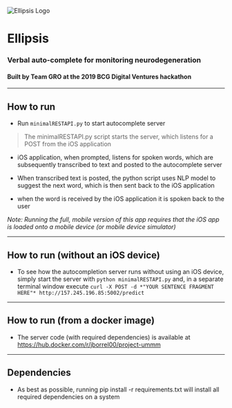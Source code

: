 ![Ellipsis Logo](https://github.com/joeborrello/ummm/blob/master/DVlogoSmall.png)

# Ellipsis

### Verbal auto-complete for monitoring neurodegeneration

#### Built by Team GRO at the 2019 BCG Digital Ventures hackathon
---

## How to run

- Run `minimalRESTAPI.py` to start autocomplete server

> The minimalRESTAPI.py script starts the server, which listens for a POST from the iOS application

- iOS application, when prompted, listens for spoken words, which are subsequently transcribed to text and posted to the autocomplete server

- When transcribed text is posted, the python script uses NLP model to suggest the next word, which is then sent back to the iOS application

- when the word is received by the iOS application it is spoken back to the user

_Note: Running the full, mobile version of this app requires that the iOS app is loaded onto a mobile device (or mobile device simulator)_

---
## How to run (without an iOS device)

- To see how the autocompletion server runs without using an iOS device, simply start the server with `python minimalRESTAPI.py` and, in a separate terminal window execute `curl -X POST -d *"YOUR SENTENCE FRAGMENT HERE"* http://157.245.196.85:5002/predict`

---
## How to run (from a docker image)

- The server code (with required dependencies) is available at https://hub.docker.com/r/jborrel00/project-ummm

---
## Dependencies

- As best as possible, running pip install -r requirements.txt will install all required dependencies on a system

